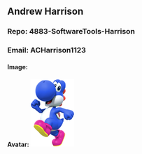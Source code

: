 ## Andrew Harrison
### Repo: 4883-SoftwareTools-Harrison
### Email: ACHarrison1123
#### Image: <img src="" width="150">
#### Avatar: <img src="https://github.com/ACHarrison32/4883-SoftwareTools-Harrison/blob/main/Yoshi.png" width="100">
